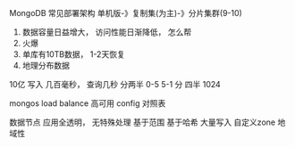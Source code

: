 MongoDB 常见部署架构
单机版-》复制集(为主)-》分片集群(9-10)

1. 数据容量日益增大， 访问性能日渐降低， 怎么帮
2. 火爆
3. 单库有10TB数据， 1-2天恢复
4. 地理分布数据

10亿
写入 几百毫秒，   查询几秒
分两半  0-5    5-1  分 四半 1024

mongos  load balance   高可用 
config 对照表

数据节点 
应用全透明， 无特殊处理
基于范围
基于哈希 大量写入
自定义zone   地域性 
